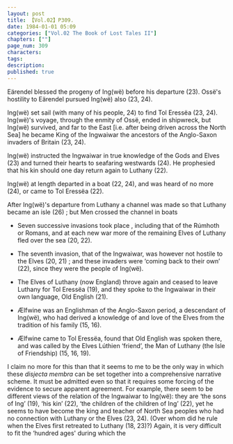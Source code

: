 ```yaml
---
layout: post
title: 【Vol.02】P309.
date: 1984-01-01 05:09
categories: ["Vol.02 The Book of Lost Tales II"]
chapters: [""]
page_num: 309
characters: 
tags: 
description: 
published: true
---
```


<p style="text-indent: 0;">
Eärendel blessed the progeny of Ing(wë) before his departure (23). Ossë's hostility to Eärendel pursued Ing(wë) also (23, 24).
</p>

Ing(wë) set sail (with many of his people, 24) to find Tol Eressëa (23, 24).
Ing(wë)'s voyage, through the enmity of Ossë, ended in shipwreck, but Ing(wë) survived, and far to the East [i.e. after being driven across the North Sea] he became King of the Ingwaiwar the ancestors of the Anglo-Saxon invaders of Britain (23, 24).

Ing(wë) instructed the Ingwaiwar in true knowledge of the Gods and Elves (23) and turned their hearts to seafaring westwards (24). He prophesied that his kin should one day return again to Luthany (22).

Ing(wë) at length departed in a boat (22, 24), and was heard of no more (24), or came to Tol Eressëa (22).

After Ing(wë)'s departure from Luthany a channel was made so that Luthany became an isle (26) ; but Men crossed the channel in boats

- Seven successive invasions took place , including that of the Rúmhoth or Romans, and at each new war more of the remaining Elves of Luthany fled over the sea (20, 22).

- The seventh invasion, that of the Ingwaiwar, was however not hostile to the Elves (20, 21) ; and these invaders were ‘coming back to their own’ (22), since they were the people of Ing(wë).

- The Elves of Luthany (now England) throve again and ceased to leave Luthany for Tol Eressëa (19), and they spoke to the Ingwaiwar in their own language, Old English (21).

- Ælfwine was an Englishman of the Anglo-Saxon period, a descendant of Ing(wë), who had derived a knowledge of and love of the Elves from the tradition of his family (15, 16).

- Ælfwine came to Tol Eressëa, found that Old English was spoken there, and was called by the Elves Lúthien ‘friend’, the Man of Luthany (the Isle of Friendship) (15, 16, 19).

I claim no more for this than that it seems to me to be the only way in which these <I>disjecta membra</I> can be set together into a comprehensive narrative scheme. It must be admitted even so that it requires some forcing of the evidence to secure apparent agreement. For example, there seem to be different views of the relation of the Ingwaiwar to Ing(wë): they are ‘the sons of Ing’ (19), ‘his kin’ (22), ‘the children of the children of Ing’ (22), yet he seems to have become the king and teacher of North Sea peoples who had no connection with Luthany or the Elves (23, 24). (Over whom did he rule when the Elves first retreated to Luthany (18, 23)?) Again, it is very difficult to fit the ‘hundred ages' during which the

